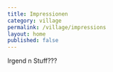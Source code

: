 ```yaml
---
title: Impressionen
category: village
permalink: /village/impressions
layout: home
published: false
---
```


Irgend n Stuff???